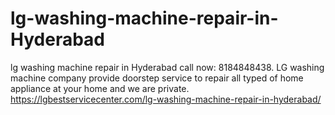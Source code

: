 # lg-washing-machine-repair-in-Hyderabad
lg washing machine repair in Hyderabad call now: 8184848438. LG washing machine company provide doorstep service to repair all typed of home appliance at your home and we are private. https://lgbestservicecenter.com/lg-washing-machine-repair-in-hyderabad/
